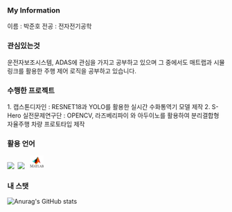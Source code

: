 <h3>My Information</h3>
이름 : 박준호
전공 : 전자전기공학

<h3>관심있는것</h3> 
운전자보조시스템, ADAS에 관심을 가지고 공부하고 있으며
그 중에서도 매트랩과 시뮬링크를 활용한 주행 제어 로직을 공부하고 있습니다.

<h3>수행한 프로젝트</h3>
1. 캡스톤디자인 : RESNET18과 YOLO를 활용한 실시간 수화통역기 모델 제작
2. S-Hero 실전문제연구단 : OPENCV, 라즈베리파이 와 아두이노를 활용하여 분리결합형 자율주행 차량 프로토타입 제작

<h3>활용 언어</h3>
<div>
<img src="https://img.shields.io/badge/Python-3766AB?style=flat-square&logo=Python&logoColor=white"/></a>&nbsp;
<img src="https://img.shields.io/badge/C-A8B9CC?style=flat-square&logo=C&logoColor=white"/></a>&nbsp;&nbsp;
<img src="https://raw.githubusercontent.com/github/explore/80688e429a7d4ef2fca1e82350fe8e3517d3494d/topics/matlab/matlab.png" width="32" height="32" class="d-block rounded-1 mr-3 flex-shrink-0" alt="matlab logo">
<div>

<h3>내 스탯</h3>
   
![Anurag's GitHub stats](https://github-readme-stats.vercel.app/api?username=PARKJUNHO7265&show_icons=true&theme=radical)

